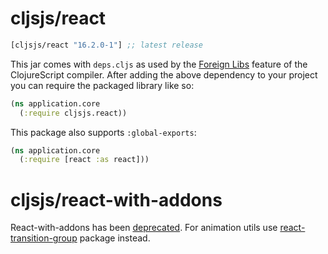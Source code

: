 # cljsjs/react

[](dependency)
```clojure
[cljsjs/react "16.2.0-1"] ;; latest release
```
[](/dependency)

This jar comes with `deps.cljs` as used by the [Foreign Libs][flibs] feature
of the ClojureScript compiler. After adding the above dependency to your project
you can require the packaged library like so:

```clojure
(ns application.core
  (:require cljsjs.react))
```

This package also supports `:global-exports`:

```clojure
(ns application.core
  (:require [react :as react]))
```

# cljsjs/react-with-addons

React-with-addons has been [deprecated](https://facebook.github.io/react/docs/addons.html).
For animation utils use [react-transition-group](../react-transition-group) package instead.

[flibs]: https://github.com/clojure/clojurescript/wiki/Packaging-Foreign-Dependencies
